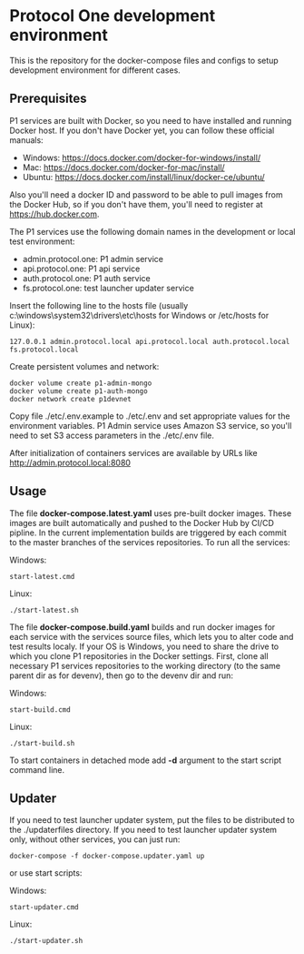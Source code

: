 Protocol One development environment
====================================

This is the repository for the docker-compose files and configs to setup development environment for different cases.

Prerequisites
-------------

P1 services are built with Docker, so you need to have installed and running Docker host. 
If you don't have Docker yet, you can follow these official manuals:

 - Windows: https://docs.docker.com/docker-for-windows/install/
 - Mac: https://docs.docker.com/docker-for-mac/install/
 - Ubuntu: https://docs.docker.com/install/linux/docker-ce/ubuntu/

Also you'll need a docker ID and password to be able to pull images from the Docker Hub, so if you don't have them, you'll need to register at https://hub.docker.com.

The P1 services use the following domain names in the development or local test environment:
  
  - admin.protocol.one: P1 admin service
  - api.protocol.one: P1 api service
  - auth.protocol.one: P1 auth service  
  - fs.protocol.one: test launcher updater service  

Insert the following line to the hosts file (usually c:\windows\system32\drivers\etc\hosts for Windows or /etc/hosts for Linux): 

    127.0.0.1 admin.protocol.local api.protocol.local auth.protocol.local fs.protocol.local

Create persistent volumes and network:
  
    docker volume create p1-admin-mongo
    docker volume create p1-auth-mongo
    docker network create p1devnet

Copy file ./etc/.env.example to ./etc/.env and set appropriate values for the environment variables.
P1 Admin service uses Amazon S3 service, so you'll need to set S3 access parameters in the ./etc/.env file.

After initialization of containers services are available by URLs like http://admin.protocol.local:8080

Usage
-----

The file **docker-compose.latest.yaml** uses pre-built docker images. These images are built automatically and pushed to the Docker Hub by CI/CD pipline. In the current implementation builds are triggered by each commit to the master branches of the services repositories.
To run all the services:

Windows:    

    start-latest.cmd

Linux:

    ./start-latest.sh

The file **docker-compose.build.yaml** builds and run docker images for each service with the services source files, which lets you to alter code and test results localy. 
If your OS is Windows, you need to share the drive to which you clone P1 repositories in the Docker settings.
First, clone all necessary P1 services repositories to the working directory (to the same parent dir as for devenv), then go to the devenv dir and run:

Windows:    

    start-build.cmd

Linux:

    ./start-build.sh

To start containers in detached mode add **-d** argument to the start script command line.

Updater
-------

If you need to test launcher updater system, put the files to be distributed to the ./updaterfiles directory.
If you need to test launcher updater system only, without other services, you can just run:

    docker-compose -f docker-compose.updater.yaml up

or use start scripts:

Windows:
    
    start-updater.cmd

Linux:
    
    ./start-updater.sh
